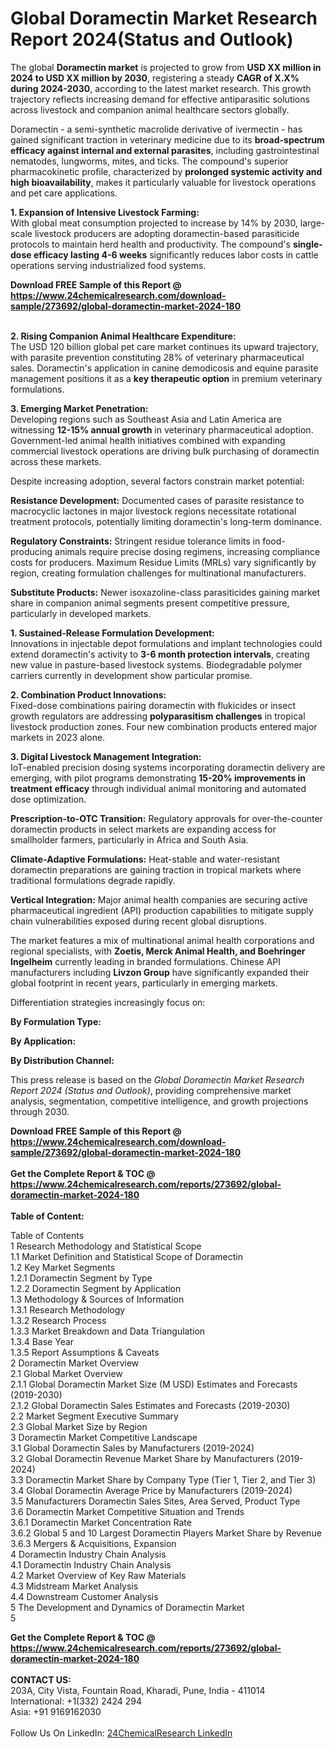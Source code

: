 <h1>Global Doramectin Market Research Report 2024(Status and Outlook)</h1><p>The global <strong>Doramectin market</strong> is projected to grow from <strong>USD XX million in 2024 to USD XX million by 2030</strong>, registering a steady <strong>CAGR of X.X% during 2024-2030</strong>, according to the latest market research. This growth trajectory reflects increasing demand for effective antiparasitic solutions across livestock and companion animal healthcare sectors globally.</p><p>Doramectin - a semi-synthetic macrolide derivative of ivermectin - has gained significant traction in veterinary medicine due to its <strong>broad-spectrum efficacy against internal and external parasites</strong>, including gastrointestinal nematodes, lungworms, mites, and ticks. The compound's superior pharmacokinetic profile, characterized by <strong>prolonged systemic activity and high bioavailability</strong>, makes it particularly valuable for livestock operations and pet care applications.</p><p><strong>1. Expansion of Intensive Livestock Farming:</strong><br>
With global meat consumption projected to increase by 14% by 2030, large-scale livestock producers are adopting doramectin-based parasiticide protocols to maintain herd health and productivity. The compound's <strong>single-dose efficacy lasting 4-6 weeks</strong> significantly reduces labor costs in cattle operations serving industrialized food systems.</p><div><b>Download FREE Sample of this Report @ 
            <a href="https://www.24chemicalresearch.com/download-sample/273692/global-doramectin-market-2024-180">
            https://www.24chemicalresearch.com/download-sample/273692/global-doramectin-market-2024-180</a></b></div><br><p><strong>2. Rising Companion Animal Healthcare Expenditure:</strong><br>
The USD 120 billion global pet care market continues its upward trajectory, with parasite prevention constituting 28% of veterinary pharmaceutical sales. Doramectin's application in canine demodicosis and equine parasite management positions it as a <strong>key therapeutic option</strong> in premium veterinary formulations.</p><p><strong>3. Emerging Market Penetration:</strong><br>
Developing regions such as Southeast Asia and Latin America are witnessing <strong>12-15% annual growth</strong> in veterinary pharmaceutical adoption. Government-led animal health initiatives combined with expanding commercial livestock operations are driving bulk purchasing of doramectin across these markets.</p><p>Despite increasing adoption, several factors constrain market potential:</p><p><strong>Resistance Development:</strong> Documented cases of parasite resistance to macrocyclic lactones in major livestock regions necessitate rotational treatment protocols, potentially limiting doramectin's long-term dominance.</p><p><strong>Regulatory Constraints:</strong> Stringent residue tolerance limits in food-producing animals require precise dosing regimens, increasing compliance costs for producers. Maximum Residue Limits (MRLs) vary significantly by region, creating formulation challenges for multinational manufacturers.</p><p><strong>Substitute Products:</strong> Newer isoxazoline-class parasiticides gaining market share in companion animal segments present competitive pressure, particularly in developed markets.</p><p><strong>1. Sustained-Release Formulation Development:</strong><br>
Innovations in injectable depot formulations and implant technologies could extend doramectin's activity to <strong>3-6 month protection intervals</strong>, creating new value in pasture-based livestock systems. Biodegradable polymer carriers currently in development show particular promise.</p><p><strong>2. Combination Product Innovations:</strong><br>
Fixed-dose combinations pairing doramectin with flukicides or insect growth regulators are addressing <strong>polyparasitism challenges</strong> in tropical livestock production zones. Four new combination products entered major markets in 2023 alone.</p><p><strong>3. Digital Livestock Management Integration:</strong><br>
IoT-enabled precision dosing systems incorporating doramectin delivery are emerging, with pilot programs demonstrating <strong>15-20% improvements in treatment efficacy</strong> through individual animal monitoring and automated dose optimization.</p><p><strong>Prescription-to-OTC Transition:</strong> Regulatory approvals for over-the-counter doramectin products in select markets are expanding access for smallholder farmers, particularly in Africa and South Asia.</p><p><strong>Climate-Adaptive Formulations:</strong> Heat-stable and water-resistant doramectin preparations are gaining traction in tropical markets where traditional formulations degrade rapidly.</p><p><strong>Vertical Integration:</strong> Major animal health companies are securing active pharmaceutical ingredient (API) production capabilities to mitigate supply chain vulnerabilities exposed during recent global disruptions.</p><p>The market features a mix of multinational animal health corporations and regional specialists, with <strong>Zoetis, Merck Animal Health, and Boehringer Ingelheim</strong> currently leading in branded formulations. Chinese API manufacturers including <strong>Livzon Group</strong> have significantly expanded their global footprint in recent years, particularly in emerging markets.</p><p>Differentiation strategies increasingly focus on:</p><p><strong>By Formulation Type:</strong></p><p><strong>By Application:</strong></p><p><strong>By Distribution Channel:</strong></p><p>This press release is based on the <em>Global Doramectin Market Research Report 2024 (Status and Outlook)</em>, providing comprehensive market analysis, segmentation, competitive intelligence, and growth projections through 2030.</p><div><b>Download FREE Sample of this Report @ 
            <a href="https://www.24chemicalresearch.com/download-sample/273692/global-doramectin-market-2024-180">
            https://www.24chemicalresearch.com/download-sample/273692/global-doramectin-market-2024-180</a></b></div><br><div><b>Get the Complete Report & TOC @ 
            <a href="https://www.24chemicalresearch.com/reports/273692/global-doramectin-market-2024-180">
            https://www.24chemicalresearch.com/reports/273692/global-doramectin-market-2024-180</a></b></div><br>
            <b>Table of Content:</b><p>Table of Contents<br />
1 Research Methodology and Statistical Scope<br />
1.1 Market Definition and Statistical Scope of Doramectin<br />
1.2 Key Market Segments<br />
1.2.1 Doramectin Segment by Type<br />
1.2.2 Doramectin Segment by Application<br />
1.3 Methodology & Sources of Information<br />
1.3.1 Research Methodology<br />
1.3.2 Research Process<br />
1.3.3 Market Breakdown and Data Triangulation<br />
1.3.4 Base Year<br />
1.3.5 Report Assumptions & Caveats<br />
2 Doramectin Market Overview<br />
2.1 Global Market Overview<br />
2.1.1 Global Doramectin Market Size (M USD) Estimates and Forecasts (2019-2030)<br />
2.1.2 Global Doramectin Sales Estimates and Forecasts (2019-2030)<br />
2.2 Market Segment Executive Summary<br />
2.3 Global Market Size by Region<br />
3 Doramectin Market Competitive Landscape<br />
3.1 Global Doramectin Sales by Manufacturers (2019-2024)<br />
3.2 Global Doramectin Revenue Market Share by Manufacturers (2019-2024)<br />
3.3 Doramectin Market Share by Company Type (Tier 1, Tier 2, and Tier 3)<br />
3.4 Global Doramectin Average Price by Manufacturers (2019-2024)<br />
3.5 Manufacturers Doramectin Sales Sites, Area Served, Product Type<br />
3.6 Doramectin Market Competitive Situation and Trends<br />
3.6.1 Doramectin Market Concentration Rate<br />
3.6.2 Global 5 and 10 Largest Doramectin Players Market Share by Revenue<br />
3.6.3 Mergers & Acquisitions, Expansion<br />
4 Doramectin Industry Chain Analysis<br />
4.1 Doramectin Industry Chain Analysis<br />
4.2 Market Overview of Key Raw Materials<br />
4.3 Midstream Market Analysis<br />
4.4 Downstream Customer Analysis<br />
5 The Development and Dynamics of Doramectin Market <br />
5</p><div><b>Get the Complete Report & TOC @ 
            <a href="https://www.24chemicalresearch.com/reports/273692/global-doramectin-market-2024-180">
            https://www.24chemicalresearch.com/reports/273692/global-doramectin-market-2024-180</a></b></div><br><b>CONTACT US:</b><br>
            203A, City Vista, Fountain Road, Kharadi, Pune, India - 411014<br>
            International: +1(332) 2424 294<br>
            Asia: +91 9169162030 <br><br>
            Follow Us On LinkedIn: <a href="https://www.linkedin.com/company/24chemicalresearch/">24ChemicalResearch LinkedIn</a>
